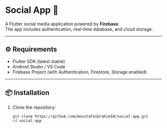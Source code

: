 # Social App 🚀

A Flutter social media application powered by **Firebase**.  
The app includes authentication, real-time database, and cloud storage.

---

## ⚙️ Requirements
- Flutter SDK (latest stable)
- Android Studio / VS Code
- Firebase Project (with Authentication, Firestore, Storage enabled)

---

## 📦 Installation

1. Clone the repository:
   ```bash
   git clone https://github.com/moustafaibrahim10/social-app.git
   cd social-app
